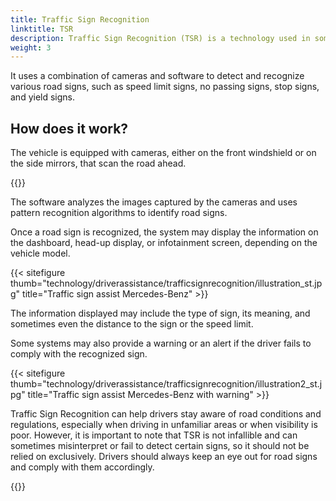```yaml
---
title: Traffic Sign Recognition
linktitle: TSR
description: Traffic Sign Recognition (TSR) is a technology used in some modern vehicles that helps drivers identify and interpret road signs.
weight: 3
---
```

<!-- markdownlint-disable MD033 -->

 It uses a combination of cameras and software to detect and recognize various road signs, such as speed limit signs, no passing signs, stop signs, and yield signs.

## How does it work?

The vehicle is equipped with cameras, either on the front windshield or on the side mirrors, that scan the road ahead.

{{<evkxdisplayaddarticle />}}

The software analyzes the images captured by the cameras and uses pattern recognition algorithms to identify road signs.

Once a road sign is recognized, the system may display the information on the dashboard, head-up display, or infotainment screen, depending on the vehicle model.

{{< sitefigure thumb="technology/driverassistance/trafficsignrecognition/illustration_st.jpg" title="Traffic sign assist Mercedes-Benz" >}}

The information displayed may include the type of sign, its meaning, and sometimes even the distance to the sign or the speed limit.

Some systems may also provide a warning or an alert if the driver fails to comply with the recognized sign.

{{< sitefigure thumb="technology/driverassistance/trafficsignrecognition/illustration2_st.jpg" title="Traffic sign assist Mercedes-Benz with warning" >}}

Traffic Sign Recognition can help drivers stay aware of road conditions and regulations, especially when driving in unfamiliar areas or when visibility is poor. However, it is important to note that TSR is not infallible and can sometimes misinterpret or fail to detect certain signs, so it should not be relied on exclusively. Drivers should always keep an eye out for road signs and comply with them accordingly.

{{<evkxdisplayaddarticle />}}